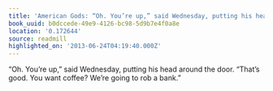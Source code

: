 ```yaml
---
title: 'American Gods: “Oh. You’re up,” said Wednesday, putting his head around the…'
book_uuid: b0dccede-49e9-4126-bc98-5d9b7e4f0a8e
location: '0.172644'
source: readmill
highlighted_on: '2013-06-24T04:19:40.000Z'
---
```


“Oh. You’re up,” said Wednesday, putting his head around the door. “That’s good. You want coffee? We’re going to rob a bank.”